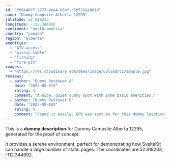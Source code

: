 ```yaml
---
id: "f69e4b7f-2773-46a4-86cf-c587191e801d"
name: "Dummy Campsite Alberta 12295"
latitude: 52.818233
longitude: -112.344992
continent: "north-america"
country: "canada"
region: "alberta"
amenities:
  - "ATV-access"
  - "picnic-table"
  - "fishing"
  - "fire-pit"
images:
  - "https://res.cloudinary.com/demo/image/upload/v1/sample.jpg"
reviews:
  - author: "Dummy Reviewer A"
    date: "2025-08-019"
    rating: 4
    comment: "A nice, quiet dummy spot with some basic amenities."
  - author: "Dummy Reviewer B"
    date: "2025-09-024"
    rating: 4
    comment: "Found it easily. GPS was spot on for this dummy location."
---
```


This is a **dummy description** for Dummy Campsite Alberta 12295, generated for the proof of concept.

It provides a serene environment, perfect for demonstrating how SvelteKit can handle a large number of static pages. The coordinates are 52.818233, -112.344992.
